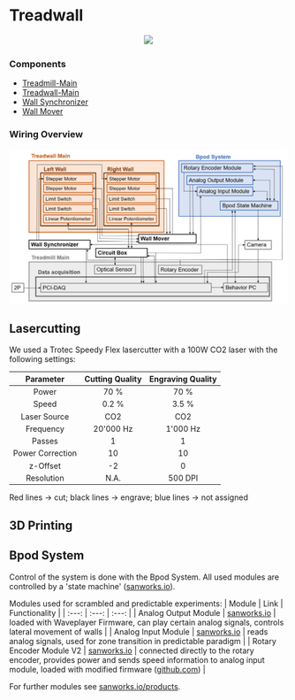 # Treadwall

<p align="center">
  <img src="./images/Aufbau.png" width="800">
</p>

### Components
- [Treadmill-Main](https://github.com/0815Phine/Treadwall/tree/main/Hardware/Treadmill%20Main)
- [Treadwall-Main](https://github.com/0815Phine/Treadwall/tree/main/Hardware/Treadwall%20Main)
- [Wall Synchronizer](https://github.com/0815Phine/Treadwall/tree/main/Hardware/Wall%20Synchronizer)
- [Wall Mover](https://github.com/0815Phine/Treadwall/tree/main/Hardware/Wall%20Mover)

### Wiring Overview
<p align="center">
  <img src="./images/Treadwall_Connections_Overview_V2.3.png" width="800">
</p>

## Lasercutting
We used a Trotec Speedy Flex lasercutter with a 100W CO2 laser with the following settings:

| Parameter | Cutting Quality | Engraving Quality |
| :---: | :---: | :---: |
| Power | 70 % | 70 % |
| Speed | 0.2 % | 3.5 % |
| Laser Source | CO2 | CO2 |
| Frequency | 20'000 Hz | 1'000 Hz |
| Passes | 1 | 1 |
| Power Correction | 10 | 10 |
| z-Offset | -2 | 0 |
| Resolution | N.A. | 500 DPI |

Red lines -> cut; black lines -> engrave; blue lines -> not assigned

## 3D Printing

## Bpod System
Control of the system is done with the Bpod System. All used modules are controlled by a 'state machine' ([sanworks.io](https://sanworks.io/shop/viewproduct?productID=1036)).

Modules used for scrambled and predictable experiments:
| Module | Link | Functionality |
| :---: | :---: | :---: |
| Analog Output Module | [sanworks.io](https://sanworks.io/shop/viewproduct?productID=1038) | loaded with Waveplayer Firmware, can play certain analog signals, controls lateral movement of walls |
| Analog Input Module | [sanworks.io](https://sanworks.io/shop/viewproduct?productID=1037) | reads analog signals, used for zone transition in predictable paradigm |
| Rotary Encoder Module V2 | [sanworks.io](https://sanworks.io/shop/viewproduct?productID=1034) | connected directly to the rotary encoder, provides power and sends speed information to analog input module, loaded with modified firmware ([github.com](https://github.com/0815Phine/Bpod_RotaryEncoder_Firmware)) |

For further modules see [sanworks.io/products](https://sanworks.io/shop/products.php).
